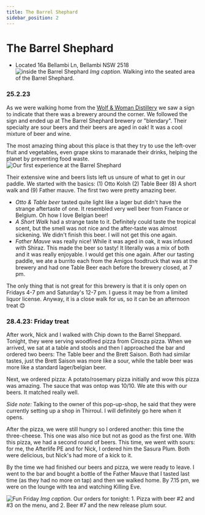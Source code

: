 ```yaml
---
title: The Barrel Shephard
sidebar_position: 2
---
```

# The Barrel Shephard
- Located 16a Bellambi Ln, Bellambi NSW 2518
![inside the Barrel Shephard](../pictures/barrel-shephard2.png)
*Img caption.* Walking into the seated area of the Barrel Shephard. 

### 25.2.23
As we were walking home from the [Wolf & Woman Distillery](../distilleries/wolf-and-woman-distillery) we saw a sign to indicate that there was a brewery around the corner. We followed the sign and ended up at The Barrel Shephard brewery or "blendary". Their specialty are sour beers and their beers are aged in oak! It was a cool mixture of beer and wine. 

The most amazing thing about this place is that they try to use the left-over fruit and vegetables, even grape skins to maranade their drinks, helping the planet by preventing food waste. 
![Our first experience at the Barrel Shephard](../pictures/barrel%20shephard.png)

Their extensive wine and beers lists left us unsure of what to get in our paddle. We started with the basics: (1) Otto Kolsh (2) Table Beer (8) A short walk and (9) Father mauve. 
The first two were pretty amazing beer. 
- *Otto & Table* *beer* tasted quite light like a lager but didn't have the strange aftertaste of one. It resembled very well beer from France or Belgium. Oh how I love Belgian beer! 
- *A Short Walk* had a strange taste to it. Definitely could taste the tropical scent, but the smell was not nice and the after-taste was almost sickening. We didn't finish this beer. I will not get this one again. 
- *Father Mauve* was really nice! While it was aged in oak, it was infused with Shiraz. This made the beer so tasty! It literally was a mix of both and it was really enjoyable. I would get this one again. 
After our tasting paddle, we ate a burrito each from the Amigos foodtruck that was at the brewery and had one Table Beer each before the brewery closed, at 7 pm. 

The only thing that is not great for this brewery is that it is only open on Fridays 4-7 pm and Saturday's 12-7 pm. I guess it may be from a limited liquor license. Anyway, it is a close walk for us, so it can be an afternoon treat 😊

### 28.4.23: Friday treat 
After work, Nick and I walked with Chip down to the Barrel Sheppard. Tonight, they were serving woodfired pizza from Cirosza pizza. When we arrived, we sat at a table and stools and then I approached the bar and ordered two beers: The Table beer and the Brett Saison. Both had similar tastes, just the Brett Saison was more like a sour, while the table beer was more like a standard lager/belgian beer. 

Next, we ordered pizza: A potato/rosemary pizza initially and wow this pizza was amazing. The sauce that was ontop was 10/10. We ate this with our beers. It matched really well.

*Side note:* Talking to the owner of this pop-up-shop, he said that they were currently setting up a shop in Thirroul. I will definitely go here when it opens. 

After the pizza, we were still hungry so I ordered another: this time the three-cheese. This one was also nice but not as good as the first one. With this pizza, we had a second round of beers. This time, we went with sours: for me, the Afterlife PE and for Nick, I ordered him the Sasura Plum. Both were delicious, but Nick's had more of a kick to it. 

By the time we had finished our beers and pizza, we were ready to leave. I went to the bar and bought a bottle of the Father Mauve that I tasted last time (as they had no more on tap) and then we walked home. By 7.15 pm, we were on the lounge with tea and watching Killing Eve. 

![Fun Friday](../pictures/barrel-shephard3.png)
*Img caption.* Our orders for tonight: 1. Pizza with beer #2 and #3 on the menu, and 2. Beer #7 and the new release plum sour. 